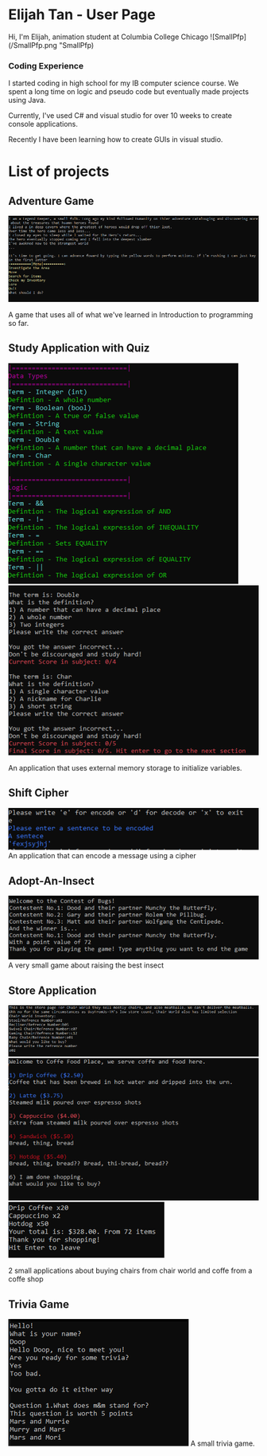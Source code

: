 # Elijah Tan - User Page
Hi, I'm Elijah, animation student at Columbia College Chicago
![SmallPfp](/SmallPfp.png "SmallPfp)

### Coding Experience
I started coding in high school for my IB computer science course. We spent a long time on logic and pseudo code but eventually made projects using Java.

Currently, I've used C# and visual studio for over 10 weeks to create console applications.

Recently I have been learning how to create GUIs in visual studio.

# List of projects
## Adventure Game
![Adventure Game](/AdventureGameStart.PNG "Adventure Game")

A game that uses all of what we've learned in Introduction to programming so far. 

## Study Application with Quiz
![StudyApplication Start](/StudyApplication%20Start.PNG "StudyApplication Start")
![StudyApplication Wrong.PNG](/StudyApplication%20Wrong.PNG "StudyApplication Wrong.PNG")

An application that uses external memory storage to initialize variables.

## Shift Cipher
![Cypher](/Cypher.PNG "Cypher")
An application that can encode a message using a cipher

## Adopt-An-Insect
![Insect](/Insect.PNG "Insect")
A very small game about raising the best insect

## Store Application
![Chairworld](/Chairworld.PNG "Chairworld")
![CoffeeShop](/CoffeeShop.PNG "CoffeeShop")
![CoffeeShopEnd](/CoffeeShopEnd.PNG "CoffeeShopEnd")

2 small applications about buying chairs from chair world and coffe from a coffe shop

## Trivia Game
![Trivia.PNG](/Trivia.PNG "Trivia.PNG")
A small trivia game.

